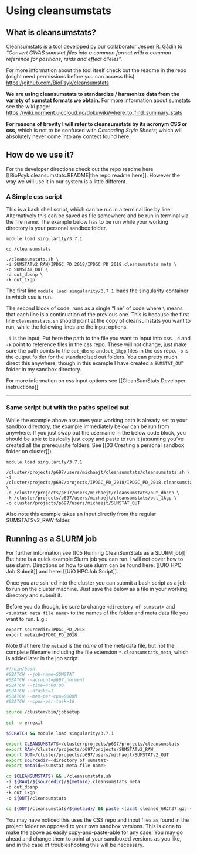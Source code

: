 # Using cleansumstats
## What is cleansumstats?
Cleansumstats is a tool developed by our collaborator [Jesper R. Gådin](https://github.com/pappewaio) to *“Convert GWAS sumstat files into a common format with a common reference for positions, rsids and effect alleles”.*

For more information about the tool itself check out the readme in the repo (might need permissions before you can access this) https://github.com/BioPsyk/cleansumstats

**We are using cleansumstats to standardize / harmonize data from the variety of sumstat formats we obtain.**
For more information about sumstats see the wiki page: https://wiki.norment.uiocloud.no/dokuwiki/where_to_find_summary_stats

**For reasons of brevity I will refer to cleansumstats by its acronym CSS or css**, which is not to be confused with *Cascading Style Sheets*; which will absolutely never come into any context found here.

## How do we use it?
For the developer directions check out the repo readme here [[BioPsyk.cleansumstats.README|the repo readme here]]. However the way we will use it in our system is a little different.

### A Simple css script
This is a bash shell script, which can be run in a terminal line by line. Alternatively this can be saved as file somewhere and be run in terminal via the file name. The example below has to be run while your working directory is your personal sandbox folder.
```shell
module load singularity/3.7.1

cd /cleansumstats

./cleansumstats.sh \
-i SUMSTATv2_RAW/IPDGC_PD_2018/IPDGC_PD_2018.cleansumstats_meta \
-o SUMSTAT_OUT \
-d out_dbsnp \
-k out_1kgp 
```

The first line `module load singularity/3.7.1` loads the singularity container in which css is run.

The second block of code, runs as a single “line” of code where `\` means that each line is a continuation of the previous one. This is because the first line  `cleansumstats.sh` should point at the copy of cleansumstats you want to run, while the following lines are the input options.

`-i` is the input. Put here the path to the file you want to input into css.
`-d` and `-k` point to reference files in the css repo. These will not change, just make sure the path points to the `out_dbsnp` and`out_1kgp` files in the css repo. 
`-o` is the output folder for the standardized out folders. You can pretty much direct this anywhere, though in this example I have created a `SUMSTAT_OUT` folder in my sandbox directory.

For more information on css input options see [[CleanSumStats Developer instructions]]

---
### Same script but with the paths spelled out
While the example above assumes your working path is already set to your sandbox directory, the example immediately below can be run from anywhere. If you just swap out the username in the below code block, you should be able to basically just copy and paste to run it (assuming you’ve created all the prerequisite folders. See [[03 Creating a personal sandbox folder on cluster]]).

```shell
module load singularity/3.7.1

/cluster/projects/p697/users/michaejt/cleansumstats/cleansumstats.sh \
-i /cluster/projects/p697/projects/IPDGC_PD_2018/IPDGC_PD_2018.cleansumstats_meta \ 
-d /cluster/projects/p697/users/michaejt/cleansumstats/out_dbsnp \ 
-k /cluster/projects/p697/users/michaejt/cleansumstats/out_1kgp \
-o cluster/projects/p697/users/michaejt/SUMSTAT_OUT
```

Also note this example takes an input directly from the regular SUMSTATSv2_RAW folder.

## Running as a SLURM job
For further information see [[05 Running CleanSumStats as a SLURM job]]
But here is a quick example Slurm job you can run. I will not cover how to use slurm. Directions on how to use slurm can be found here: [[UIO HPC Job Submit]] and here: [[UiO HPCJob Script]].

Once you are ssh-ed into the cluster you can submit a bash script as a job to run on the cluster machine. Just save the below as a file in your working directory and submit it. 

Before you do though, be sure to change `<directory of sumstat>` and `<sumstat meta file name>` to the names of the folder and meta data file you want to run. 
E.g.:
``` shell
export sourcedir=IPDGC_PD_2018
export metaid=IPDGC_PD_2018
```

Note that here the `metaid` is the *name* of the metadata file, but not the complete filename including the file extension `*.cleansumstats_meta`, which is added later in the job script.


``` bash
#!/bin/bash
#SBATCH --job-name=SUMSTAT
#SBATCH --account=p697_norment
#SBATCH --time=4:00:00
#SBATCH --ntasks=1
#SBATCH --mem-per-cpu=8000M
#SBATCH --cpus-per-task=16

source /cluster/bin/jobsetup

set -o errexit

$SCRATCH && module load singularity/3.7.1

export CLEANSUMSTATS=/cluster/projects/p697/projects/cleansumstats
export RAW=/cluster/projects/p697/projects/SUMSTATv2_RAW
export OUT=/cluster/projects/p697/users/michaejt/SUMSTATv2_OUT
export sourcedir=<directory of sumstat>
export metaid=<sumstat meta file name>

cd $CLEANSUMSTATS} && ./cleansumstats.sh 
-i ${RAW}/${sourcedir}/${metaid}.cleansumstats_meta
-d out_dbsnp 
-k out_1kgp 
-o ${OUT}/cleansumstats

cd ${OUT}/cleansumstats/${metaid}/ && paste <(zcat cleaned_GRCh37.gz) <(cut -f 5- <(zcat cleaned_GRCh38.gz) ) | gzip > cleaned_GRCh37.sumstats.gz

```

You may have noticed this uses the CSS repo and input files as found in the project folder as opposed to your own sandbox versions. This is done to make the above as easily copy-and-paste-able for any case. You may go ahead and change them to point at your sandboxed versions as you like, and in the case of troubleshooting this will be necessary.